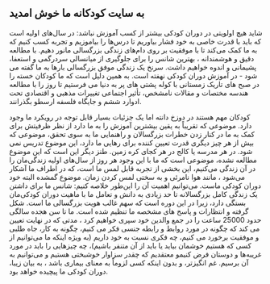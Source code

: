 ## به سایت کودکانه ما خوش امدید

شاید هیچ اولویتی در دوران کودکی بیشتر از کسب آموزش نباشد: در سال‌های اولیه است که باید با قدرت خاصی به خود فشار بیاوریم تا درس‌ها را بیاموزیم و تجربه کسب کنیم که به ما کمک می‌کند تا با موفقیت بر روی دام‌های زندگی بزرگسالی مانور دهیم. با مطالعه دقیق و هوشمندانه ، بهترین شانس را برای جلوگیری از میانسالی سردرگمی و استعفا، پشیمانی و اندوه خواهیم داشت.  سرنخ یک زندگی موفق بزرگسالی بارها به ما گفته می شود - در آموزش دوران کودکی نهفته است. به همین دلیل است که ما کودکان خسته را در صبح های تاریک زمستانی با کوله پشتی های پر به دنیا می فرستیم تا روز را با مطالعه هندسه مختصات و مقالات نامشخص، تأثیر اجتماعی تغییرات مذهبی و اقتصادی تحت ادوارد ششم و جایگاه فلسفه ارسطو بگذرانند.  

کودکان مهم هستند
در دوزخ دانته اما یک جزئیات بسیار قابل توجه در رویکرد ما وجود دارد.  موضوعی که تقریباً به یقین بیشترین آموزش را به ما دارد از نظر ظرفیتش برای کمک به ما در کنار زدن خطرات بزرگسالان و راهنمایی ما به سوی تحقق، موضوعی که بیش از هر چیز دیگری قدرت تعیین کننده برای رهایی ما دارد، این موضوع تدریس نمی شود. در هر مدرسه یا کالج در هر کجای کره زمین. طنز دیگر این است که این موضوع مطالعه نشده، موضوعی است که ما با این وجود هر روز از سال‌های اولیه زندگی‌مان را در آن زندگی می‌کنیم، این بخشی از تجربه قابل لمس ما است، که در اطراف ما آشکار می‌شود ، مانند هوا نامرئی و به سختی لمس کردن زمان.  موضوع گمشده البته خود دوران کودکی ماست. می‌توانیم اهمیت آن را این‌طور خلاصه کنیم: شانس ما برای داشتن یک زندگی کامل بزرگسالانه تا حد زیادی به دانش و تعامل ما با ماهیت دوران کودکی‌مان بستگی دارد، زیرا در این دوره است که سهم غالب هویت بزرگسالی ما است. شکل گرفته و انتظارات و پاسخ های مشخصه ما تنظیم شده است.  ما تا سن هجده سالگی حدود 25000 ساعت را در جمع والدین خود سپری خواهیم کرد ، مدتی که در نهایت تعیین می کند که چگونه در مورد روابط و رابطه جنسی فکر می کنیم، چگونه به کار، جاه طلبی و موفقیت برخورد می کنیم، چه فکری نسبت به خود داریم (به ویژه اینکه ما می‌توانیم از کسی که هستیم خوشمان بیاید یا باید از آن متنفر باشیم)، چه چیزهایی را باید در مورد غریبه‌ها و دوستان فرض کنیمو معتقدیم که چقدر سزاوار خوشبختی هستیم و می‌توانیم به آن برسیم. غم انگیزتر، و بدون اینکه کسی لزوماً به معنای بیماری باشد ، به بیان زیبا، دوران کودکی ما پیچیده خواهد بود. 

